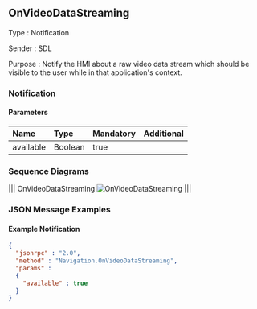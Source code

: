 ## OnVideoDataStreaming

Type
: Notification

Sender
: SDL

Purpose
: Notify the HMI about a raw video data stream which should be visible to the user while in that application's context.

### Notification

#### Parameters

|Name|Type|Mandatory|Additional|
|:---|:---|:--------|:---------|
|available|Boolean|true||

### Sequence Diagrams
|||
OnVideoDataStreaming
![OnVideoDataStreaming](./assets/OnVideoDataStreaming.jpg)
|||

### JSON Message Examples

#### Example Notification
```json
{
  "jsonrpc" : "2.0",
  "method" : "Navigation.OnVideoDataStreaming",
  "params" :  
  {
    "available" : true
  }
}
```
